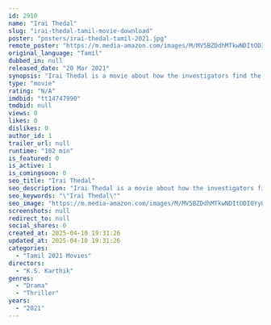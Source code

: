 ```yaml
---
id: 2910
name: "Irai Thedal"
slug: "irai-thedal-tamil-movie-download"
poster: "posters/irai-thedal-tamil-2021.jpg"
remote_poster: "https://m.media-amazon.com/images/M/MV5BZDdhMTkwNDItODI0Yy00N2MzLThjMmYtMTc0YWUzYjFmZTYyXkEyXkFqcGdeQXVyMTMzOTEyNjM1._V1_SX300.jpg"
original_language: "Tamil"
dubbed_in: null
released_date: "20 Mar 2021"
synopsis: "Irai Thedal is a movie about how the investigators find the culprit without a photo or ID and assassinating him"
type: "movie"
rating: "N/A"
imdbid: "tt14747990"
tmdbid: null
views: 0
likes: 0
dislikes: 0
author_id: 1
trailer_url: null
runtime: "102 min"
is_featured: 0
is_active: 1
is_comingsoon: 0
seo_title: "Irai Thedal"
seo_description: "Irai Thedal is a movie about how the investigators find the culprit without a photo or ID and assassinating him"
seo_keywords: "\"Irai Thedal\""
seo_image: "https://m.media-amazon.com/images/M/MV5BZDdhMTkwNDItODI0Yy00N2MzLThjMmYtMTc0YWUzYjFmZTYyXkEyXkFqcGdeQXVyMTMzOTEyNjM1._V1_SX300.jpg"
screenshots: null
redirect_to: null
social_shares: 0
created_at: 2025-04-10 19:31:26
updated_at: 2025-04-10 19:31:26
categories:
  - "Tamil 2021 Movies"
directors:
  - "K.S. Karthik"
genres:
  - "Drama"
  - "Thriller"
years:
  - "2021"
---
```

